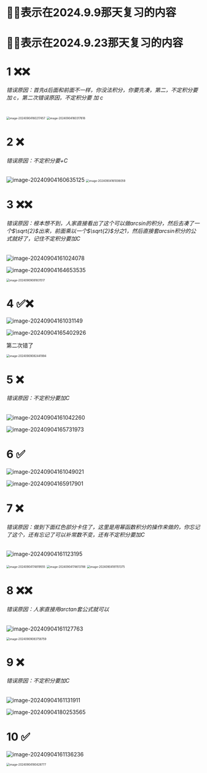 # 🌟❌表示在2024.9.9那天复习的内容

# 🌟❌表示在2024.9.23那天复习的内容

# 1 ❌❌

###### 错误原因：首先d后面和前面不一样，你没法积分，你要先凑，第二，不定积分要 加 c，第二次错误原因，不定积分要 加 c

<img src="/Users/yuebinghui/Documents/program/github/note/images/image-20240904160217457.png" alt="image-20240904160217457" style="zoom:50%;" />

<img src="/Users/yuebinghui/Documents/program/github/note/images/image-20240904160317618.png" alt="image-20240904160317618" style="zoom:50%;" />

# 2 ❌

###### 错误原因：不定积分要+C

<img src="/Users/yuebinghui/Documents/program/github/note/images/image-20240904160635125.png" alt="image-20240904160635125"  />

<img src="/Users/yuebinghui/Documents/program/github/note/images/image-20240904161006059.png" alt="image-20240904161006059" style="zoom:50%;" />

# 3 ❌❌

###### 错误原因：根本想不到，人家直接看出了这个可以做arcsin的积分，然后去凑了一个$\sqrt{2}$出来，前面乘以一个$\sqrt{2}$分之1，然后直接套arcsin积分的公式就好了，记住不定积分要加C

<img src="/Users/yuebinghui/Documents/program/github/note/images/image-20240904161024078.png" alt="image-20240904161024078"  />

![image-20240904164653535](/Users/yuebinghui/Documents/program/github/note/images/image-20240904164653535.png)

<img src="/Users/yuebinghui/Documents/program/github/note/images/image-20240909081831517.png" alt="image-20240909081831517" style="zoom:50%;" />

# 4 ✅❌

![image-20240904161031149](/Users/yuebinghui/Documents/program/github/note/images/image-20240904161031149.png)

![image-20240904165402926](/Users/yuebinghui/Documents/program/github/note/images/image-20240904165402926.png)

第二次错了

<img src="/Users/yuebinghui/Documents/program/github/note/images/image-20240909082441994.png" alt="image-20240909082441994" style="zoom:50%;" />

# 5 ❌

###### 错误原因：不定积分要加C

![image-20240904161042260](/Users/yuebinghui/Documents/program/github/note/images/image-20240904161042260.png)

![image-20240904165731973](/Users/yuebinghui/Documents/program/github/note/images/image-20240904165731973.png)

# 6 ✅

![image-20240904161049021](/Users/yuebinghui/Documents/program/github/note/images/image-20240904161049021.png)

![image-20240904165917901](/Users/yuebinghui/Documents/program/github/note/images/image-20240904165917901.png)

# 7 ❌

###### 错误原因：做到下面红色部分卡住了，这里是用幂函数积分的操作来做的，你忘记了这个，还有忘记了可以补常数不变，还有不定积分要加C

![image-20240904161123195](/Users/yuebinghui/Documents/program/github/note/images/image-20240904161123195.png)

<img src="/Users/yuebinghui/Documents/program/github/note/images/image-20240904174819555.png" alt="image-20240904174819555" style="zoom:50%;" />

<img src="/Users/yuebinghui/Documents/program/github/note/images/image-20240904174613788.png" alt="image-20240904174613788" style="zoom:50%;" />

<img src="/Users/yuebinghui/Documents/program/github/note/images/image-20240904181151375.png" alt="image-20240904181151375" style="zoom:50%;" />

# 8 ❌❌

###### 错误原因：人家直接用arctan套公式就可以

![image-20240904161127763](/Users/yuebinghui/Documents/program/github/note/images/image-20240904161127763.png)

<img src="/Users/yuebinghui/Documents/program/github/note/images/image-20240909083758759.png" alt="image-20240909083758759" style="zoom:50%;" />

# 9 ❌

###### 错误原因：不定积分要加C

![image-20240904161131911](/Users/yuebinghui/Documents/program/github/note/images/image-20240904161131911.png)

![image-20240904180253565](/Users/yuebinghui/Documents/program/github/note/images/image-20240904180253565.png)

# 10 ✅

![image-20240904161136236](/Users/yuebinghui/Documents/program/github/note/images/image-20240904161136236.png)

<img src="/Users/yuebinghui/Documents/program/github/note/images/image-20240904180428777.png" alt="image-20240904180428777" style="zoom:50%;" />